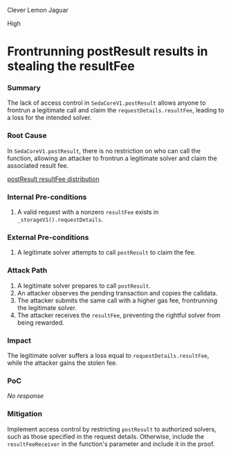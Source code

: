 Clever Lemon Jaguar

High

# Frontrunning postResult results in stealing the resultFee

### Summary

The lack of access control in `SedaCoreV1.postResult` allows anyone to frontrun a legitimate call and claim the `requestDetails.resultFee`, leading to a loss for the intended solver.  

### Root Cause

In `SedaCoreV1.postResult`, there is no restriction on who can call the function, allowing an attacker to frontrun a legitimate solver and claim the associated result fee.

[postResult resultFee distribution](https://github.com/sherlock-audit/2024-12-seda-protocol/blob/main/seda-evm-contracts/contracts/core/SedaCoreV1.sol#L173-L176)

### Internal Pre-conditions

1. A valid request with a nonzero `resultFee` exists in `_storageV1().requestDetails`.  

### External Pre-conditions

1. A legitimate solver attempts to call `postResult` to claim the fee.  

### Attack Path

1. A legitimate solver prepares to call `postResult`.  
2. An attacker observes the pending transaction and copies the calldata.  
3. The attacker submits the same call with a higher gas fee, frontrunning the legitimate solver.  
4. The attacker receives the `resultFee`, preventing the rightful solver from being rewarded.  

### Impact

The legitimate solver suffers a loss equal to `requestDetails.resultFee`, while the attacker gains the stolen fee. 

### PoC

_No response_

### Mitigation

Implement access control by restricting `postResult` to authorized solvers, such as those specified in the request details. Otherwise, include the `resultFeeReceiver` in the function's parameter and include it in the proof.